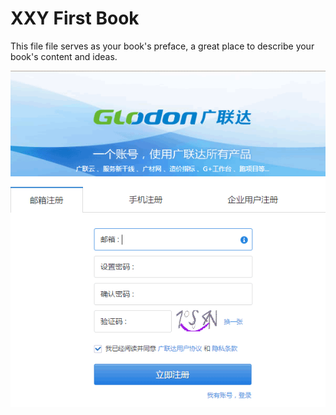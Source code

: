 # XXY First Book

This file file serves as your book's preface, a great place to describe your book's content and ideas.



![](/assets/apply-01.png)

